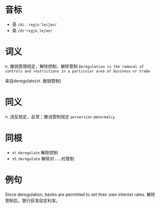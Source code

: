 # 音标

- 英 `/diːˌregju'leiʃən/`
- 美 `/dɪ'rɛgjʊ,leʃən/`

# 词义

n. 撤销管理规定，解除控制，解除管制
`Deregulation is the removal of controls and restrictions in a particular area of business or trade`



来自deregulate(vt. 撤销管制)

# 同义

n. 违反规定，反常；撤消管制规定
`perversion` `abnormalcy`

# 同根

- vi. `deregulate` 解除控制
- vt. `deregulate` 解除对……的管制

# 例句

Since deregulation, banks are permitted to set their own interest rates.
解除管制后，银行获准自定利率。


